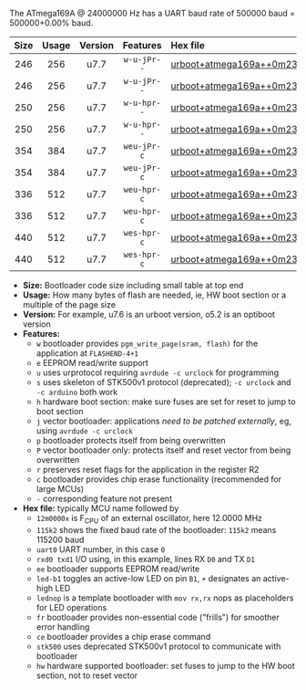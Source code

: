 The ATmega169A @ 24000000 Hz has a UART baud rate of 500000 baud = 500000+0.00% baud.

|Size|Usage|Version|Features|Hex file|
|:-:|:-:|:-:|:-:|:--|
|246|256|u7.7|`w-u-jPr--`|[urboot+atmega169a++0m2304x++++4k8_uart0_rxe0_txe1_led+b5.hex](https://raw.githubusercontent.com/stefanrueger/urboot.hex/main/mcus/atmega169a/external_oscillator/fcpu++0m2304_Hz/br++++4k8_bps/urboot+atmega169a++0m2304x++++4k8_uart0_rxe0_txe1_led+b5.hex)|
|246|256|u7.7|`w-u-jPr--`|[urboot+atmega169a++0m2304x++++4k8_uart0_rxe0_txe1_lednop.hex](https://raw.githubusercontent.com/stefanrueger/urboot.hex/main/mcus/atmega169a/external_oscillator/fcpu++0m2304_Hz/br++++4k8_bps/urboot+atmega169a++0m2304x++++4k8_uart0_rxe0_txe1_lednop.hex)|
|250|256|u7.7|`w-u-hpr--`|[urboot+atmega169a++0m2304x++++4k8_uart0_rxe0_txe1_led+b5_fr_hw.hex](https://raw.githubusercontent.com/stefanrueger/urboot.hex/main/mcus/atmega169a/external_oscillator/fcpu++0m2304_Hz/br++++4k8_bps/urboot+atmega169a++0m2304x++++4k8_uart0_rxe0_txe1_led+b5_fr_hw.hex)|
|250|256|u7.7|`w-u-hpr--`|[urboot+atmega169a++0m2304x++++4k8_uart0_rxe0_txe1_lednop_fr_hw.hex](https://raw.githubusercontent.com/stefanrueger/urboot.hex/main/mcus/atmega169a/external_oscillator/fcpu++0m2304_Hz/br++++4k8_bps/urboot+atmega169a++0m2304x++++4k8_uart0_rxe0_txe1_lednop_fr_hw.hex)|
|354|384|u7.7|`weu-jPr-c`|[urboot+atmega169a++0m2304x++++4k8_uart0_rxe0_txe1_ee_led+b5_fr_ce.hex](https://raw.githubusercontent.com/stefanrueger/urboot.hex/main/mcus/atmega169a/external_oscillator/fcpu++0m2304_Hz/br++++4k8_bps/urboot+atmega169a++0m2304x++++4k8_uart0_rxe0_txe1_ee_led+b5_fr_ce.hex)|
|354|384|u7.7|`weu-jPr-c`|[urboot+atmega169a++0m2304x++++4k8_uart0_rxe0_txe1_ee_lednop_fr_ce.hex](https://raw.githubusercontent.com/stefanrueger/urboot.hex/main/mcus/atmega169a/external_oscillator/fcpu++0m2304_Hz/br++++4k8_bps/urboot+atmega169a++0m2304x++++4k8_uart0_rxe0_txe1_ee_lednop_fr_ce.hex)|
|336|512|u7.7|`weu-hpr-c`|[urboot+atmega169a++0m2304x++++4k8_uart0_rxe0_txe1_ee_led+b5_fr_ce_hw.hex](https://raw.githubusercontent.com/stefanrueger/urboot.hex/main/mcus/atmega169a/external_oscillator/fcpu++0m2304_Hz/br++++4k8_bps/urboot+atmega169a++0m2304x++++4k8_uart0_rxe0_txe1_ee_led+b5_fr_ce_hw.hex)|
|336|512|u7.7|`weu-hpr-c`|[urboot+atmega169a++0m2304x++++4k8_uart0_rxe0_txe1_ee_lednop_fr_ce_hw.hex](https://raw.githubusercontent.com/stefanrueger/urboot.hex/main/mcus/atmega169a/external_oscillator/fcpu++0m2304_Hz/br++++4k8_bps/urboot+atmega169a++0m2304x++++4k8_uart0_rxe0_txe1_ee_lednop_fr_ce_hw.hex)|
|440|512|u7.7|`wes-hpr-c`|[urboot+atmega169a++0m2304x++++4k8_uart0_rxe0_txe1_ee_led+b5_fr_ce_stk500_hw.hex](https://raw.githubusercontent.com/stefanrueger/urboot.hex/main/mcus/atmega169a/external_oscillator/fcpu++0m2304_Hz/br++++4k8_bps/urboot+atmega169a++0m2304x++++4k8_uart0_rxe0_txe1_ee_led+b5_fr_ce_stk500_hw.hex)|
|440|512|u7.7|`wes-hpr-c`|[urboot+atmega169a++0m2304x++++4k8_uart0_rxe0_txe1_ee_lednop_fr_ce_stk500_hw.hex](https://raw.githubusercontent.com/stefanrueger/urboot.hex/main/mcus/atmega169a/external_oscillator/fcpu++0m2304_Hz/br++++4k8_bps/urboot+atmega169a++0m2304x++++4k8_uart0_rxe0_txe1_ee_lednop_fr_ce_stk500_hw.hex)|

- **Size:** Bootloader code size including small table at top end
- **Usage:** How many bytes of flash are needed, ie, HW boot section or a multiple of the page size
- **Version:** For example, u7.6 is an urboot version, o5.2 is an optiboot version
- **Features:**
  + `w` bootloader provides `pgm_write_page(sram, flash)` for the application at `FLASHEND-4+1`
  + `e` EEPROM read/write support
  + `u` uses urprotocol requiring `avrdude -c urclock` for programming
  + `s` uses skeleton of STK500v1 protocol (deprecated); `-c urclock` and `-c arduino` both work
  + `h` hardware boot section: make sure fuses are set for reset to jump to boot section
  + `j` vector bootloader: applications *need to be patched externally*, eg, using `avrdude -c urclock`
  + `p` bootloader protects itself from being overwritten
  + `P` vector bootloader only: protects itself and reset vector from being overwritten
  + `r` preserves reset flags for the application in the register R2
  + `c` bootloader provides chip erase functionality (recommended for large MCUs)
  + `-` corresponding feature not present
- **Hex file:** typically MCU name followed by
  + `12m0000x` is F<sub>CPU</sub> of an external oscillator, here 12.0000 MHz
  + `115k2` shows the fixed baud rate of the bootloader: `115k2` means 115200 baud
  + `uart0` UART number, in this case `0`
  + `rxd0 txd1` I/O using, in this example, lines RX `D0` and TX `D1`
  + `ee` bootloader supports EEPROM read/write
  + `led-b1` toggles an active-low LED on pin `B1`, `+` designates an active-high LED
  + `lednop` is a template bootloader with `mov rx,rx` nops as placeholders for LED operations
  + `fr` bootloader provides non-essential code ("frills") for smoother error handling
  + `ce` bootloader provides a chip erase command
  + `stk500` uses deprecated STK500v1 protocol to communicate with bootloader
  + `hw` hardware supported bootloader: set fuses to jump to the HW boot section, not to reset vector

